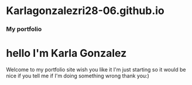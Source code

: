 # Karlagonzalezri28-06.github.io
<!DOCTYPE html>
<html> 
<head>
<h3> My portfolio </h3>
</head>
<body>
  <h1>hello I'm Karla Gonzalez</h1>
  <p>Welcome to my portfolio site wish you like it I'm just starting so it would be nice if you tell me if I'm doing something wrong thank you:)</p>
</body>
</html>

